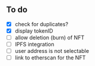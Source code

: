 ## To do

 - [x] check for duplicates?
 - [x] display tokenID
 - [ ] allow deletion (burn) of NFT
 - [ ] IPFS integration
 - [ ] user address is not selectable
 - [ ] link to etherscan for the NFT
